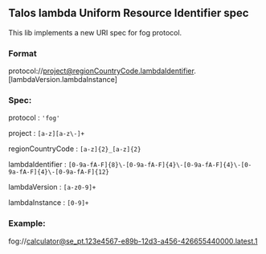 ## Talos lambda Uniform Resource Identifier spec


This lib implements a new URI spec for fog protocol.


### Format

protocol://project@regionCountryCode.lambdaIdentifier.[lambdaVersion.lambdaInstance]


### Spec:

protocol : `'fog'`

project : `[a-z][a-z\-]+ `

regionCountryCode : `[a-z]{2}_[a-z]{2}`

lambdaIdentifier : `[0-9a-fA-F]{8}\-[0-9a-fA-F]{4}\-[0-9a-fA-F]{4}\-[0-9a-fA-F]{4}\-[0-9a-fA-F]{12}`

lambdaVersion : `[a-z0-9]+`

lambdaInstance : `[0-9]+`

### Example:

fog://calculator@se_pt.123e4567-e89b-12d3-a456-426655440000.latest.1